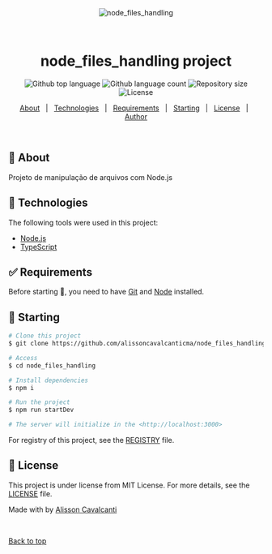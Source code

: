<div align="center" id="top"> 
  <img src="./.github/app.gif" alt="node_files_handling" />

  &#xa0;
</div>

<h1 align="center">node_files_handling project</h1>

<p align="center">
  <img alt="Github top language" src="https://img.shields.io/github/languages/top/alissoncavalcanticma/node_files_handling?color=56BEB8">

  <img alt="Github language count" src="https://img.shields.io/github/languages/count/alissoncavalcanticma/node_files_handling?color=56BEB8">

  <img alt="Repository size" src="https://img.shields.io/github/repo-size/alissoncavalcanticma/node_files_handling?color=56BEB8">

  <img alt="License" src="https://img.shields.io/github/license/alissoncavalcanticma/node_files_handling?color=56BEB8">

</p>

<p align="center">
  <a href="#dart-about">About</a> &#xa0; | &#xa0; 
  <a href="#rocket-technologies">Technologies</a> &#xa0; | &#xa0;
  <a href="#white_check_mark-requirements">Requirements</a> &#xa0; | &#xa0;
  <a href="#checkered_flag-starting">Starting</a> &#xa0; | &#xa0;
  <a href="#memo-license">License</a> &#xa0; | &#xa0;
  <a href="https://github.com/alissoncavalcanticma" target="_blank">Author</a>
</p>

<br>

## :dart: About ##

Projeto de manipulação de arquivos com Node.js

## :rocket: Technologies ##

The following tools were used in this project:

- [Node.js](https://nodejs.org/en/)
- [TypeScript](https://www.typescriptlang.org/)

## :white_check_mark: Requirements ##

Before starting :checkered_flag:, you need to have [Git](https://git-scm.com) and [Node](https://nodejs.org/en/) installed.

## :checkered_flag: Starting ##

```bash
# Clone this project
$ git clone https://github.com/alissoncavalcanticma/node_files_handling

# Access
$ cd node_files_handling

# Install dependencies
$ npm i

# Run the project
$ npm run startDev

# The server will initialize in the <http://localhost:3000>
```
For registry of this project, see the [REGISTRY](registry.md) file.

## :memo: License ##

This project is under license from MIT License. For more details, see the [LICENSE](LICENSE.md) file.


Made with by <a href="https://github.com/alissoncavalcanticma" target="_blank">Alisson Cavalcanti</a>

&#xa0;

<a href="#top">Back to top</a>
